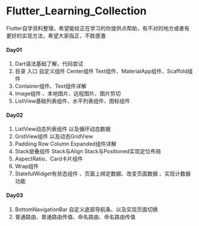 # Flutter_Learning_Collection
Flutter自学资料整理，希望能给正在学习的你提供点帮助，有不对的地方或者有更好的实现方法，希望大家指正，不胜感激

#### Day01
1. Dart语法基础了解，代码尝试
2. 目录 入口 自定义组件 Center组件 Text组件、MaterialApp组件、Scaffold组件
3. Container组件、Text组件详解
4. Image组件 、本地图片、远程图片、图片剪切
5. ListView基础列表组件、水平列表组件、图标组件

#### Day02
1. ListView动态列表组件 以及循环动态数据
2. GridView组件 以及动态GridView
3. Paddiing Row Column Expanded组件详解
4. Stack层叠组件 Stack与Align  Stack与Positioned实现定位布局
5. AspectRatio、Card卡片组件
6. Wrap组件
7. StatefulWidget有状态组件 、页面上绑定数据、改变页面数据 、实现计数器功能

#### Day03
1. BottomNavigationBar 自定义底部导航条、以及实现页面切换
2. 普通路由、普通路由传值、命名路由、命名路由传值

